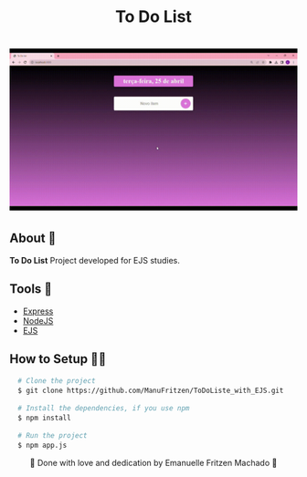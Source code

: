 <h1 align="center" >    
  To Do List 
</h1>

<h1 align="center">
  <img 
    src="./assets/toDoListGif.gif"
  />
</h1>

## About 📝

**To Do List** Project developed for EJS studies.

## Tools 🔧

- [Express](https://expressjs.com/)
- [NodeJS](https://nodejs.org/en)
- [EJS](https://ejs.co/)

## How to Setup 👩‍💻

```bash
  # Clone the project
  $ git clone https://github.com/ManuFritzen/ToDoListe_with_EJS.git
```
```bash
  # Install the dependencies, if you use npm
  $ npm install
```
```bash
  # Run the project
  $ npm app.js
```

<p align="center">💖 Done with love and dedication by Emanuelle Fritzen Machado 💖</p>